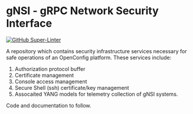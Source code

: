 # gNSI - gRPC Network Security Interface

[![GitHub Super-Linter](https://github.com/openconfig/gnsi/workflows/Lint%20Code%20Base/badge.svg)](https://github.com/marketplace/actions/super-linter)

A repository which contains security infrastructure services
necessary for safe operations of an OpenConfig platform. These
services include:

  1. Authorization protocol buffer
  2. Certificate management
  3. Console access management
  4. Secure Shell (ssh) certificate/key management
  5. Assocaited YANG models for telemetry collection of gNSI systems.

Code and documentation to follow.
